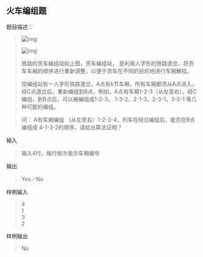 ## 火车编组题

题目描述：
>![img](https://cdn.acmcoder.com/client/files/file_jlevnn5w.png)
>
>![img](https://cdn.acmcoder.com/client/files/file_jlevnuys.png) 
>
>  
>铁路的货车编组站如上图，货车编组站， 是利用人字形的铁路道岔，将货车车厢的顺序进行重新调整，以便于货车在不同的目的地进行车厢解挂。
>
>现编组站有一人字形铁路道岔，A点有k节车厢，所有车厢都须从A点进入，经C点道岔后，重新编组到B点。例如，A点有车厢1-2-3（从左至右），经C编组，到B点后，可以被编组成1-2-3， 1-3-2，2-1-3，2-3-1，3-2-1 等几种可能的编组。
>
>问：
>A有车厢编组 （从左至右）1-2-3-4，列车在经过编组后，能否在B点编组成 4-1-3-2的顺序，请给出算法证明？

输入
>输入4行，每行依次表示车厢编号

输出
>Yes／No

样例输入
>4  
1  
3  
2

样例输出

>No

